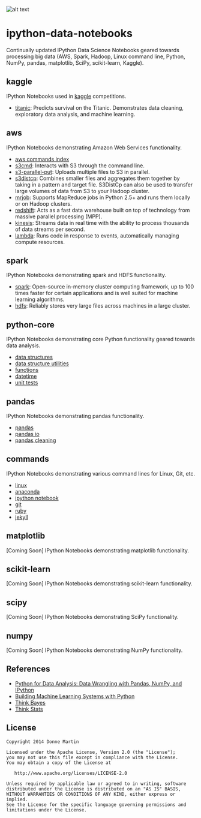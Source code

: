 ![alt text](http://i2.wp.com/donnemartin.com/wp-content/uploads/2015/02/ipython_notebook_cover2-e1425213196820.png)

# ipython-data-notebooks
Continually updated IPython Data Science Notebooks geared towards processing big data (AWS, Spark, Hadoop, Linux command line, Python, NumPy, pandas, matplotlib, SciPy, scikit-learn, Kaggle).

## kaggle

IPython Notebooks used in [kaggle](https://www.kaggle.com/) competitions.

* [titanic](http://nbviewer.ipython.org/github/donnemartin/ipython-data-notebooks/blob/master/kaggle/titanic.ipynb): Predicts survival on the Titanic.  Demonstrates data cleaning, exploratory data analysis, and machine learning.

## aws

IPython Notebooks demonstrating Amazon Web Services functionality.

* [aws commands index](http://nbviewer.ipython.org/github/donnemartin/ipython-data-notebooks/blob/master/aws/aws.ipynb)
* [s3cmd](http://nbviewer.ipython.org/github/donnemartin/ipython-data-notebooks/blob/master/aws/aws.ipynb#s3cmd): Interacts with S3 through the command line.
* [s3-parallel-put](http://nbviewer.ipython.org/github/donnemartin/ipython-data-notebooks/blob/master/aws/aws.ipynb#s3-parallel-put): Uploads multiple files to S3 in parallel.
* [s3distcp](http://nbviewer.ipython.org/github/donnemartin/ipython-data-notebooks/blob/master/aws/aws.ipynb#s3distcp): Combines smaller files and aggregates them together by taking in a pattern and target file.  S3DistCp can also be used to transfer large volumes of data from S3 to your Hadoop cluster.
* [mrjob](http://nbviewer.ipython.org/github/donnemartin/ipython-data-notebooks/blob/master/aws/aws.ipynb#mrjob): Supports MapReduce jobs in Python 2.5+ and runs them locally or on Hadoop clusters.
* [redshift](http://nbviewer.ipython.org/github/donnemartin/ipython-data-notebooks/blob/master/aws/aws.ipynb#redshift): Acts as a fast data warehouse built on top of technology from massive parallel processing (MPP).
* [kinesis](http://nbviewer.ipython.org/github/donnemartin/ipython-data-notebooks/blob/master/aws/aws.ipynb#kinesis): Streams data in real time with the ability to process thousands of data streams per second.
* [lambda](http://nbviewer.ipython.org/github/donnemartin/ipython-data-notebooks/blob/master/aws/aws.ipynb#lambda): Runs code in response to events, automatically managing compute resources.

## spark

IPython Notebooks demonstrating spark and HDFS functionality.

* [spark](http://nbviewer.ipython.org/github/donnemartin/ipython-data-notebooks/blob/master/spark/spark.ipynb): Open-source in-memory cluster computing framework, up to 100 times faster for certain applications and is well suited for machine learning algorithms.
* [hdfs](http://nbviewer.ipython.org/github/donnemartin/ipython-data-notebooks/blob/master/spark/hdfs.ipynb): Reliably stores very large files across machines in a large cluster.

## python-core

IPython Notebooks demonstrating core Python functionality geared towards data analysis.

* [data structures](http://nbviewer.ipython.org/github/donnemartin/ipython-data-notebooks/blob/master/python-core/structs.ipynb)
* [data structure utilities](http://nbviewer.ipython.org/github/donnemartin/ipython-data-notebooks/blob/master/python-core/structs_utils.ipynb)
* [functions](http://nbviewer.ipython.org/github/donnemartin/ipython-data-notebooks/blob/master/python-core/functions.ipynb)
* [datetime](http://nbviewer.ipython.org/github/donnemartin/ipython-data-notebooks/blob/master/python-core/datetime.ipynb)
* [unit tests](http://nbviewer.ipython.org/github/donnemartin/ipython-data-notebooks/blob/master/python-core/unit_tests.ipynb)

## pandas

IPython Notebooks demonstrating pandas functionality.

* [pandas](http://nbviewer.ipython.org/github/donnemartin/ipython-data-notebooks/blob/master/pandas/pandas.ipynb)
* [pandas io](http://nbviewer.ipython.org/github/donnemartin/ipython-data-notebooks/blob/master/pandas/pandas_io.ipynb)
* [pandas cleaning](http://nbviewer.ipython.org/github/donnemartin/ipython-data-notebooks/blob/master/pandas/pandas_clean.ipynb)

## commands

IPython Notebooks demonstrating various command lines for Linux, Git, etc.

* [linux](http://nbviewer.ipython.org/github/donnemartin/ipython-data-notebooks/blob/master/commands/linux.ipynb)
* [anaconda](http://nbviewer.ipython.org/github/donnemartin/ipython-data-notebooks/blob/master/commands/misc.ipynb#anaconda)
* [ipython notebook](http://nbviewer.ipython.org/github/donnemartin/ipython-data-notebooks/blob/master/commands/misc.ipynb#ipython-notebook)
* [git](http://nbviewer.ipython.org/github/donnemartin/ipython-data-notebooks/blob/master/commands/misc.ipynb#git)
* [ruby](http://nbviewer.ipython.org/github/donnemartin/ipython-data-notebooks/blob/master/commands/misc.ipynb#ruby)
* [jekyll](http://nbviewer.ipython.org/github/donnemartin/ipython-data-notebooks/blob/master/commands/misc.ipynb#jekyll)

## matplotlib

[Coming Soon] IPython Notebooks demonstrating matplotlib functionality.

## scikit-learn

[Coming Soon] IPython Notebooks demonstrating scikit-learn functionality.

## scipy

[Coming Soon] IPython Notebooks demonstrating SciPy functionality.

## numpy

[Coming Soon] IPython Notebooks demonstrating NumPy functionality.

## References

* [Python for Data Analysis: Data Wrangling with Pandas, NumPy, and IPython](http://www.amazon.com/Python-Data-Analysis-Wrangling-IPython/dp/1449319793)
* [Building Machine Learning Systems with Python](http://www.amazon.com/Building-Machine-Learning-Systems-Python/dp/1782161406)
* [Think Bayes](http://www.amazon.com/Think-Bayes-Allen-B-Downey/dp/1449370780)
* [Think Stats](http://www.amazon.com/Think-Stats-Allen-B-Downey/dp/1449307116)

## License

    Copyright 2014 Donne Martin

    Licensed under the Apache License, Version 2.0 (the "License");
    you may not use this file except in compliance with the License.
    You may obtain a copy of the License at

       http://www.apache.org/licenses/LICENSE-2.0

    Unless required by applicable law or agreed to in writing, software
    distributed under the License is distributed on an "AS IS" BASIS,
    WITHOUT WARRANTIES OR CONDITIONS OF ANY KIND, either express or implied.
    See the License for the specific language governing permissions and
    limitations under the License.
